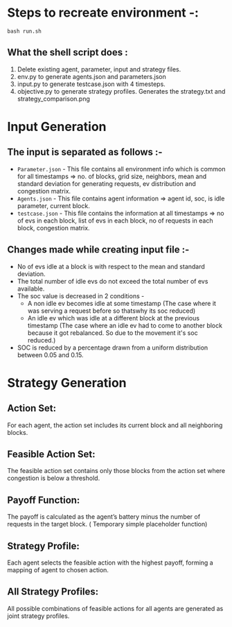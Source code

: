 # Steps to recreate environment -:

``` 
bash run.sh
```

## What the shell script does : 
1. Delete existing agent, parameter, input and strategy files.
2. env.py to generate agents.json and parameters.json
3. input.py to generate testcase.json with 4 timesteps.
4. objective.py to generate strategy profiles. Generates the strategy.txt and strategy_comparison.png

# Input Generation

## The input is separated as follows :-
- `Parameter.json` - This file contains all environment info which is common for all timestamps => no. of blocks, grid size, neighbors, mean and standard deviation for generating requests, ev distribution and congestion matrix.
- `Agents.json` - This file contains agent information => agent id, soc, is idle parameter, current block.
- `testcase.json` - This file contains the information at all timestamps => no of evs in each block, list of evs in each block, no of requests in each block, congestion matrix.

## Changes made while creating input file :-
- No of evs idle at a block is with respect to the mean and standard deviation.
- The total number of idle evs do not exceed the total number of evs available.
- The soc value is decreased in 2 conditions - 
	- A non idle ev becomes idle at some timestamp (The case where it was serving a request before so thatswhy its soc reduced)
	- An idle ev which was idle at a different block at the previous timestamp (The case where an idle ev had to come to another block because it got rebalanced. So due to the movement it's soc reduced.)
- SOC is reduced by a percentage drawn from a uniform distribution between 0.05 and 0.15.

# Strategy Generation

## Action Set:
For each agent, the action set includes its current block and all neighboring blocks.

## Feasible Action Set:
The feasible action set contains only those blocks from the action set where congestion is below a threshold.

## Payoff Function:
The payoff is calculated as the agent’s battery minus the number of requests in the target block. ( Temporary simple placeholder function)

## Strategy Profile:
Each agent selects the feasible action with the highest payoff, forming a mapping of agent to chosen action.

## All Strategy Profiles:
All possible combinations of feasible actions for all agents are generated as joint strategy profiles.